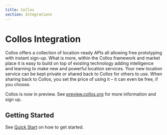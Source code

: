 ```yaml
---
title: Collos
section: Integrations
---
```


# Collos Integration

Collos offers a collection of location-ready APIs all allowing free prototyping with instant sign-up. What is more, within the Collos framework and market place it is easy to build on top of existing technology adding intelligence and learning to make new and powerful location services. Your new location service can be kept private or shared back to Collos for others to use. When sharing back to Collos, you set the price of using it – it can even be free, if you choose.

Collos is now in preview. See [preview.collos.org](http://preview.collos.org) for more information and sign up.

## Getting Started

See [Quick Start](./quick-start.md) on how to get started.
